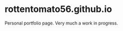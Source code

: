 rottentomato56.github.io
========================

Personal portfolio page. Very much a work in progress.
